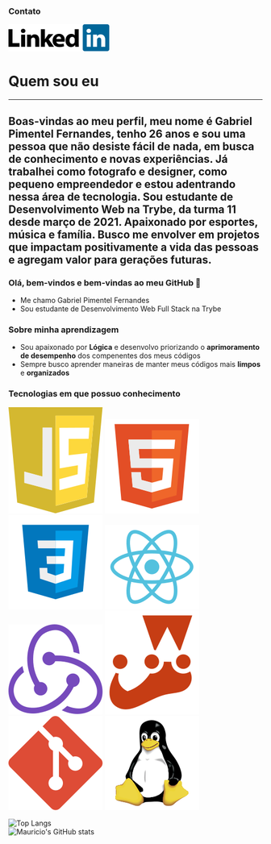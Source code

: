 ### Contato
[![image](https://github.com/mvrdgs/mvrdgs/blob/main/Logos/lkdin.svg)](https://www.linkedin.com/in/gabrielpfernandes/) &nbsp;

# Quem sou eu
---
Boas-vindas ao meu perfil, meu nome é Gabriel Pimentel Fernandes, tenho  26 anos e sou uma pessoa que não desiste fácil de nada, em busca de conhecimento e novas experiências.
Já trabalhei como fotografo e designer, como pequeno empreendedor e estou adentrando nessa área de tecnologia.
Sou estudante de Desenvolvimento  Web na Trybe, da turma 11 desde março de 2021.  Apaixonado por esportes, música e família. Busco me envolver em projetos que impactam positivamente a vida das pessoas e agregam valor para gerações futuras.
---
### Olá, bem-vindos e bem-vindas ao meu GitHub 👋
- Me chamo Gabriel Pimentel Fernandes
- Sou estudante de Desenvolvimento Web Full Stack na Trybe

### Sobre minha aprendizagem
- Sou apaixonado por **Lógica** e desenvolvo priorizando o **aprimoramento de desempenho** dos compenentes dos meus códigos
- Sempre busco aprender maneiras de manter meus códigos mais **limpos** e **organizados**

### Tecnologias em que possuo conhecimento

![image](https://github.com/mvrdgs/mvrdgs/blob/main/Logos/javascript.svg)
![image](https://github.com/mvrdgs/mvrdgs/blob/main/Logos/html.svg)
![image](https://github.com/mvrdgs/mvrdgs/blob/main/Logos/css.svg)
![image](https://github.com/mvrdgs/mvrdgs/blob/main/Logos/react.svg)
![image](https://github.com/mvrdgs/mvrdgs/blob/main/Logos/redux.svg)
![image](https://github.com/mvrdgs/mvrdgs/blob/main/Logos/jest.svg)
![image](https://github.com/mvrdgs/mvrdgs/blob/main/Logos/git.svg)
![image](https://github.com/mvrdgs/mvrdgs/blob/main/Logos/linux.svg)  

![Top Langs](https://github-readme-stats.vercel.app/api/top-langs/?username=Gabriel-sys-hub)  
![Mauricio's GitHub stats](https://github-readme-stats.vercel.app/api?username=Gabriel-sys-hub&show_icons=true&theme=)
